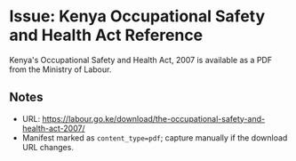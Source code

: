 # Issue: Kenya Occupational Safety and Health Act Reference

Kenya's Occupational Safety and Health Act, 2007 is available as a PDF from the Ministry of Labour.

## Notes
- URL: https://labour.go.ke/download/the-occupational-safety-and-health-act-2007/
- Manifest marked as `content_type=pdf`; capture manually if the download URL changes.
